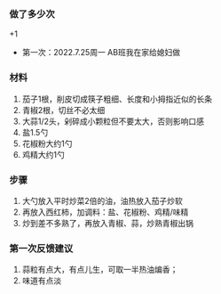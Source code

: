 
### 做了多少次
+1
- 第一次：2022.7.25周一 AB班我在家给媳妇做

### 材料
1. 茄子1根，削皮切成筷子粗细、长度和小拇指近似的长条
2. 青椒2根，切丝不必太细
3. 大蒜1/2头，剁碎成小颗粒但不要太大，否则影响口感
4. 盐1.5勺
5. 花椒粉大约1勺
6. 鸡精大约1勺

### 步骤
1. 大勺放入平时炒菜2倍的油，油热放入茄子炒软
2. 再放入西红柿，加调料：盐、花椒粉、鸡精/味精
3. 炒到差不多熟了，再放入青椒、蒜，炒熟青椒出锅


### 第一次反馈建议
1. 蒜粒有点大，有点儿生，可取一半热油煸香；
2. 味道有点淡